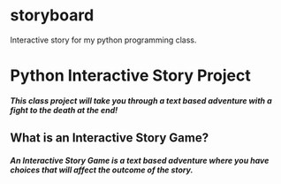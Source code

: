 # storyboard
Interactive story for my python programming class.
# Python Interactive Story Project
##### This class project will take you through a text based adventure with a fight to the death at the end!
## What is an Interactive Story Game?
##### An Interactive Story Game is a text based adventure where you have choices that will affect the outcome of the story.
